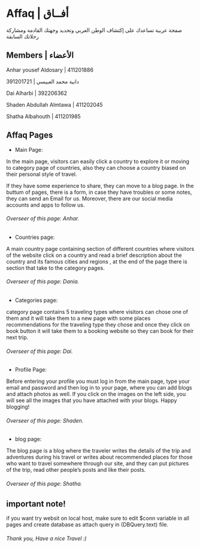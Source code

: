 # Affaq | أفــاق
صفحة عربية تساعدك على إكتشاف الوطن العربي وتحديد وجهتك القادمة ومشاركة رحلاتك السابقة


## Members | الأعضاء

Anhar yousef Aldosary | 411201886

391201721 | دانية محمد العبيسي

Dai Alharbi | 392206362

Shaden Abdullah Almtawa | 411202045

Shatha Albahouth | 411201985

## Affaq Pages

- Main Page:

In the main page, visitors can easily click a country to explore it or moving to category page of countries,
also they can choose a country biased on their personal style of travel.

If they have some experience to share, they can move to a blog page.
In the buttum of pages, there is a form, in case they have troubles or some notes, they can send an Email for us.
Moreover, there are our social media accounts and apps to follow us.

###### Overseer of this page: *Anhar*.



- Countries page: 

A main country page containing section of different countries where visitors of the website click on a country and read a brief description about the country and its famous cities and regions , at the end of the page there is section that take to the category pages.


###### Overseer of this page: *Dania*.



- Categories page: 

category page contains 5 traveling types where visitors can chose one of them and it will take them to a new page with some places recommendations for the traveling type they chose and once they click on book button it will take them to a booking website so they can book for their next trip.

###### Overseer of this page: *Dai*.



- Profile Page:

Before entering your profile you must log in from the main page, type your email and password and then log in to your page, where you can add blogs and attach photos as well.  If you click on the images on the left side, you will see all the images that you have attached with your blogs.  Happy blogging!

###### Overseer of this page: *Shaden*.



- blog page:

The blog page is a blog where the traveler writes the details of the trip and adventures during his travel or writes about recommended places for those who want to travel somewhere through our site, and they can put pictures of the trip, read other people’s posts and like their posts.

###### Overseer of this page: *Shatha*.


## important note!

if you want try websit on local host, make sure to edit $conn variable in all pages 
and create database as attach query in (DBQuery.text) file.

###### Thank you, Have a nice Travel :)

